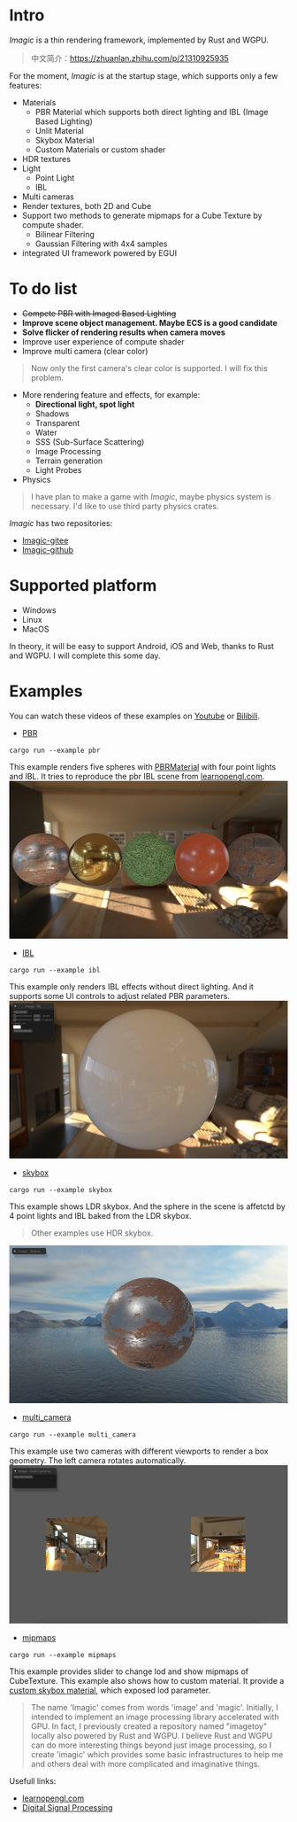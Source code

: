 # Intro
*Imagic* is a thin rendering framework, implemented by Rust and WGPU.
> 中文简介：https://zhuanlan.zhihu.com/p/21310925935

For the moment, *Imagic* is at the startup stage, which supports only a few features:
- Materials
    - PBR Material which supports both direct lighting and IBL (Image Based Lighting)
    - Unlit Material
    - Skybox Material
    - Custom Materials or custom shader
- HDR textures
- Light
    - Point Light
    - IBL
- Multi cameras
- Render textures, both 2D and Cube
- Support two methods to generate mipmaps for a Cube Texture by compute shader.
    - Bilinear Filtering
    - Gaussian Filtering with 4x4 samples
- integrated UI framework powered by EGUI

# To do list
- ~~Compete PBR with Imaged Based Lighting~~
- **Improve scene object management. Maybe ECS is a good candidate**
- **Solve flicker of rendering results when camera moves**
- Improve user experience of compute shader
- Improve multi camera (clear color)
> Now only the first camera's clear color is supported. I will fix this problem.
- More rendering feature and effects, for example:
    - **Directional light, spot light**
    - Shadows
    - Transparent
    - Water
    - SSS (Sub-Surface Scattering)
    - Image Processing
    - Terrain generation
    - Light Probes
- Physics
> I have plan to make a game with *Imagic*, maybe physics system is necessary. I'd like to use third party physics crates.

*Imagic* has two repositories:
- [Imagic-gitee](https://gitee.com/computergraphics/imagic)
- [Imagic-github](https://github.com/cgdog/imagic)

# Supported platform
- Windows
- Linux
- MacOS

In theory, it will be easy to support Android, iOS and Web, thanks to Rust and WGPU. I will complete this some day.

# Examples
You can watch these videos of these examples on [Youtube](https://www.youtube.com/watch?v=IbN8F0Dl8Yk&list=PLTnkZwAEijdJPh3AwY7dxzEqH47MjslDh&index=2) or [Bilibili](https://space.bilibili.com/31428391/upload/video).
- [PBR](examples/pbr.rs)
```shell
cargo run --example pbr
```
This example renders five spheres with [PBRMaterial](src/material/pbr_material.rs) with four point lights and IBL. It tries to reproduce the pbr IBL scene from [learnopengl.com](https://learnopengl.com/PBR/IBL/Specular-IBL).
![direct PBR lighting](./assets/pbr/pbr_demo.jpeg)

- [IBL](examples/ibl.rs)
```shell
cargo run --example ibl
```
This example only renders IBL effects without direct lighting. And it supports some UI controls to adjust related PBR parameters.
![custom shader and UI](./assets/pbr/ibl_demo.jpeg)

- [skybox](examples/skybox.rs)
```shell
cargo run --example skybox
```
This example shows LDR skybox. And the sphere in the scene is affetctd by 4 point lights and IBL baked from the LDR skybox.
> Other examples use HDR skybox.

![LDR skybox](./assets/pbr/ldr_skybox.jpeg)

- [multi_camera](examples/multi_camera.rs)
```shell
cargo run --example multi_camera
```
This example use two cameras with different viewports to render a box geometry. The left camera rotates automatically.
![multi cameras](./assets/pbr/multi_camera.jpeg)

- [mipmaps](examples/mipmaps.rs)
```shell
cargo run --example mipmaps
```
This example provides slider to change lod and show mipmaps of CubeTexture.
This example also shows how to custom material. It provide a [custom skybox material](examples/common//materials/custom_skybox_material.rs), which exposed lod parameter.

> The name 'Imagic' comes from words 'image' and 'magic'. Initially, I intended to implement an image processing library accelerated with GPU. In fact, I previously created a repository named "imagetoy" locally also powered by Rust and WGPU. I believe Rust and WGPU can do more interesting things beyond just image processing, so I create 'imagic' which provides some basic infrastructures to help me and others deal with more complicated and imaginative things.

Usefull links:
- [learnopengl.com](https://learnopengl.com/)
- [Digital Signal Processing](https://songho.ca/dsp/index.html)